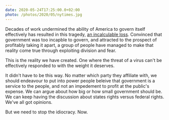 ```yaml
---
date: 2020-05-24T17:25:00.0+02:00
photo: /photos/2020/05/nytimes.jpg
---
```


Decades of work undermined the ability of America to govern itself effectively has resulted in this tragedy, [an incalculable loss](https://www.nytimes.com/interactive/2020/05/24/us/us-coronavirus-deaths-100000.html). Convinced that government was too incapble to govern, and attracted to the prospect of profitably taking it apart, a group of people have managed to make that reality come true through exploiting division and fear.

This is the reality we have created. One where the threat of a virus can't be effectively responded to with the weight it deserves. 

It didn't have to be this way. No matter which party they affiliate with, we should endeavour to put into power people beleive that government is a service to the people, and not an impedement to profit at the public's expense. We can argue about how big or how small government should be. We can keep having the discussion about states rights versus federal rights. We've all got opinions.

But we need to stop the idiocracy. Now.